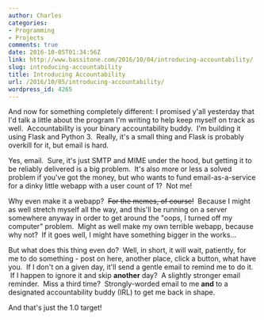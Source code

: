 ```yaml
---
author: Charles
categories:
- Programming
- Projects
comments: true
date: 2016-10-05T01:34:56Z
link: http://www.bassitone.com/2016/10/04/introducing-accountability/
slug: introducing-accountability
title: Introducing Accountability
url: /2016/10/05/introducing-accountability/
wordpress_id: 4265
---
```


And now for something completely different: I promised y'all yesterday that I'd talk a little about the program I'm writing to help keep myself on track as well.  Accountability is your binary accountability buddy.  I'm building it using Flask and Python 3.  Really, it's a small thing and Flask is probably overkill for it, but email is hard.

Yes, email.  Sure, it's just SMTP and MIME under the hood, but getting it to be reliably delivered is a big problem.  It's also more or less a solved problem if you've got the money, but who wants to fund email-as-a-service for a dinky little webapp with a user count of 1?  Not me!

Why even make it a webapp?  <del>For the memes, of course!</del>  Because I might as well stretch myself all the way, and this'll be running on a server somewhere anyway in order to get around the "oops, I turned off my computer" problem.  Might as well make my own terrible webapp, because why not?  If it goes well, I might have something bigger in the works...

But what does this thing even do?  Well, in short, it will wait, patiently, for me to do something - post on here, another place, click a button, what have you.  If I don't on a given day, it'll send a gentle email to remind me to do it.  If I happen to ignore it and skip **another** day?  A slightly stronger email reminder.  Miss a third time?  Strongly-worded email to me **and** to a designated accountability buddy (IRL) to get me back in shape.

And that's just the 1.0 target!
